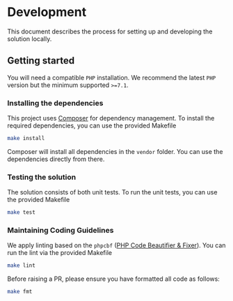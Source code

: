 # Development

This document describes the process for setting up and developing the solution locally.

## Getting started

You will need a compatible `PHP` installation. We recommend the latest `PHP` version but the minimum supported `>=7.1`.

### Installing the dependencies

This project uses [Composer](https://getcomposer.org/) for dependency management. To install the required dependencies, you can use the provided Makefile

```bash
make install
```

Composer will install all dependencies in the `vendor` folder. You can use the dependencies directly from there.

### Testing the solution

The solution consists of both unit tests. To run the unit tests, you can use the provided Makefile

```bash
make test
```

### Maintaining Coding Guidelines

We apply linting based on the `phpcbf` ([PHP Code Beautifier & Fixer](https://phpqa.io/projects/phpcbf.html)). You can run the lint via the provided Makefile

```bash
make lint
```

Before raising a PR, please ensure you have formatted all code as follows:

```bash
make fmt
```
